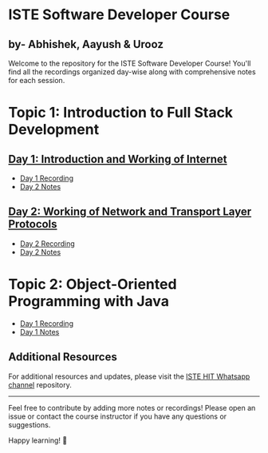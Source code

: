 # ISTE Software Developer Course 
## by- Abhishek, Aayush &  Urooz

Welcome to the repository for the ISTE Software Developer Course! You'll find all the recordings organized day-wise along with comprehensive notes for each session.

# Topic 1: Introduction to Full Stack Development
## [Day 1: Introduction and Working of Internet](#day-1-introduction-to-software-development)
  - [Day 1 Recording](https://www.loom.com/share/291cec8cd45f40cbbaeaac6a25049c5e) 
  - [Day 2 Notes](#)
   
## [Day 2: Working of Network and Transport Layer Protocols](#day-1-introduction-to-software-development)
  -  [Day 2 Recording](https://www.loom.com/share/d4acca28fd884c2c973e78bae83f512c)
  - [Day 2 Notes](#) 

# Topic 2: Object-Oriented Programming with Java

-  [Day 1 Recording](#)
-  [Day 1 Notes](#) 

## Additional Resources

For additional resources and updates, please visit the [ISTE HIT Whatsapp channel](#) repository.

---

Feel free to contribute by adding more notes or recordings! Please open an issue or contact the course instructor if you have any questions or suggestions.

Happy learning! 🚀
